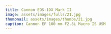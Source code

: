 ```yaml
---
title: Cannon EOS-1DX Mark II
image: assets/images/fulls/21.jpg
thumbnail: assets/images/thumbs/21.jpg
caption: Cannon EF 100 mm F2.8L Macro IS USM
---
```

